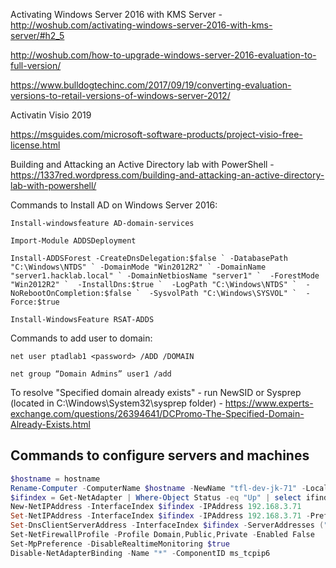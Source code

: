 Activating Windows Server 2016 with KMS Server - http://woshub.com/activating-windows-server-2016-with-kms-server/#h2_5

http://woshub.com/how-to-upgrade-windows-server-2016-evaluation-to-full-version/

https://www.bulldogtechinc.com/2017/09/19/converting-evaluation-versions-to-retail-versions-of-windows-server-2012/

Activatin Visio 2019

https://msguides.com/microsoft-software-products/project-visio-free-license.html

Building and Attacking an Active Directory lab with PowerShell	 - https://1337red.wordpress.com/building-and-attacking-an-active-directory-lab-with-powershell/

  Commands to Install AD on Windows Server 2016:
  
    Install-windowsfeature AD-domain-services

    Import-Module ADDSDeployment

    Install-ADDSForest -CreateDnsDelegation:$false ` -DatabasePath "C:\Windows\NTDS" ` -DomainMode "Win2012R2" ` -DomainName "server1.hacklab.local" ` -DomainNetbiosName "server1" `  -ForestMode "Win2012R2" `  -InstallDns:$true `  -LogPath "C:\Windows\NTDS" `  -NoRebootOnCompletion:$false `  -SysvolPath "C:\Windows\SYSVOL" `  -Force:$true
    
    Install-WindowsFeature RSAT-ADDS
  
  Commands to add user to domain:
  
    net user ptadlab1 <password> /ADD /DOMAIN
    
    net group “Domain Admins” user1 /add

To resolve "Specified domain already exists" - run NewSID or Sysprep (located in C:\Windows\System32\sysprep folder)  - https://www.experts-exchange.com/questions/26394641/DCPromo-The-Specified-Domain-Already-Exists.html

## Commands to configure servers and machines

```powershell
$hostname = hostname
Rename-Computer -ComputerName $hostname -NewName "tfl-dev-jk-71" -LocalCredential Administrator -Force
$ifindex = Get-NetAdapter | Where-Object Status -eq "Up" | select ifindex -ExpandProperty ifindex
New-NetIPAddress -InterfaceIndex $ifindex -IPAddress 192.168.3.71
Set-NetIPAddress -InterfaceIndex $ifindex -IPAddress 192.168.3.71 -PrefixLength 24
Set-DnsClientServerAddress -InterfaceIndex $ifindex -ServerAddresses ("192.168.3.80")
Set-NetFirewallProfile -Profile Domain,Public,Private -Enabled False
Set-MpPreference -DisableRealtimeMonitoring $true
Disable-NetAdapterBinding -Name "*" -ComponentID ms_tcpip6
```
